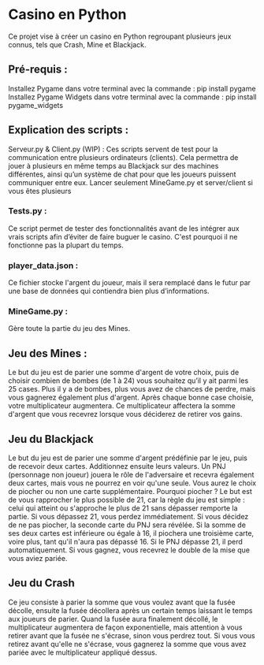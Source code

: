 # Casino en Python
Ce projet vise à créer un casino en Python regroupant plusieurs jeux connus, tels que Crash, Mine et Blackjack.

## Pré-requis :
Installez Pygame dans votre terminal avec la commande : pip install pygame
Installez Pygame Widgets dans votre terminal avec la commande : pip install pygame_widgets

## Explication des scripts :
Serveur.py & Client.py (WIP) :
Ces scripts servent de test pour la communication entre plusieurs ordinateurs (clients). Cela permettra de jouer à plusieurs en même temps au Blackjack sur des machines différentes, ainsi qu’un système de chat pour que les joueurs puissent communiquer entre eux.
Lancer seulement MineGame.py et server/client si vous êtes plusieurs

### Tests.py :
Ce script permet de tester des fonctionnalités avant de les intégrer aux vrais scripts afin d’éviter de faire buguer le casino. C'est pourquoi il ne fonctionne pas la plupart du temps.

### player_data.json :
Ce fichier stocke l'argent du joueur, mais il sera remplacé dans le futur par une base de données qui contiendra bien plus d’informations.

### MineGame.py :
Gère toute la partie du jeu des Mines.

## Jeu des Mines :
Le but du jeu est de parier une somme d'argent de votre choix, puis de choisir combien de bombes (de 1 à 24) vous souhaitez qu’il y ait parmi les 25 cases. Plus il y a de bombes, plus vous avez de chances de perdre, mais vous gagnerez également plus d'argent. Après chaque bonne case choisie, votre multiplicateur augmentera. Ce multiplicateur affectera la somme d'argent que vous recevrez lorsque vous déciderez de retirer vos gains.

## Jeu du Blackjack
Le but du jeu est de parier une somme d'argent prédéfinie par le jeu, puis de recevoir deux cartes. Additionnez ensuite leurs valeurs. Un PNJ (personnage non joueur) jouera le rôle de l'adversaire et recevra également deux cartes, mais vous ne pourrez en voir qu'une seule. Vous aurez le choix de piocher ou non une carte supplémentaire. Pourquoi piocher ? Le but est de vous rapprocher le plus possible de 21, car la règle du jeu est simple : celui qui atteint ou s'approche le plus de 21 sans dépasser remporte la partie. Si vous dépassez 21, vous perdez immédiatement. Si vous décidez de ne pas piocher, la seconde carte du PNJ sera révélée. Si la somme de ses deux cartes est inférieure ou égale à 16, il piochera une troisième carte, voire plus, tant qu'il n'aura pas dépassé 16. Si le PNJ dépasse 21, il perd automatiquement. Si vous gagnez, vous recevrez le double de la mise que vous aviez pariée.

## Jeu du Crash
Ce jeu consiste à parier la somme que vous voulez avant que la fusée décolle, ensuite la fusée décollera après un certain temps laissant le temps aux joueurs de parier. Quand la fusée aura finalement décollé, le multiplicateur augmentera de façon exponentielle, mais attention à vous retirer avant que la fusée ne s'écrase, sinon vous perdrez tout. Si vous vous retirez avant qu'elle ne s'écrase, vous gagnerez la somme que vous avez pariée avec le multiplicateur appliqué dessus.
